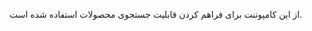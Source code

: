 <div class="dp-doc-container"">

<div class="dp-doc-tags">

<div class="mobile-version"></div>
<div class="desktop-version"></div>

</div>

<div class="dp-doc-body">

از این کامپوننت برای فراهم کردن قابلیت جستجوی محصولات استفاده شده است.

</div>

</div> 


